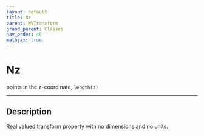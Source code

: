 ```yaml
---
layout: default
title: Nz
parent: WVTransform
grand_parent: Classes
nav_order: 46
mathjax: true
---
```


#  Nz

points in the z-coordinate, `length(z)`


---

## Description
Real valued transform property with no dimensions and no units.

